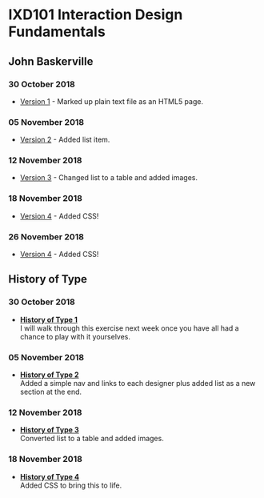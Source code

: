 IXD101 Interaction Design Fundamentals
======================================

John Baskerville
---------------

### 30 October 2018
- [Version 1](https://eleventhirty.github.io/john_baskerville/baskerville1.html) - Marked up plain text file as an HTML5 page.

### 05 November 2018

- [Version 2](https://eleventhirty.github.io/john_baskerville/baskerville2.html) - Added list item.

### 12 November 2018

- [Version 3](https://eleventhirty.github.io/john_baskerville/baskerville3.html) - Changed list to a table and added images.

### 18 November 2018
- [Version 4](https://eleventhirty.github.io/john_baskerville/baskerville4.html) - Added CSS!

### 26 November 2018
- [Version 4](https://eleventhirty.github.io/john_baskerville/baskerville4.html) - Added CSS!

History of Type
---------------

### 30 October 2018
- **[History of Type 1](https://eleventhirty.github.io/john_baskerville/history1.html)**  
  I will walk through this exercise next week once you have all had a chance to play with it yourselves.
  
  
### 05 November 2018
- **[History of Type 2](https://eleventhirty.github.io/john_baskerville/history2.html)**     
Added a simple nav and links to each designer plus added list as a new section at the end.  


### 12 November 2018
- **[History of Type 3](https://eleventhirty.github.io/john_baskerville/history3.html)**      
Converted list to a table and added images. 

### 18 November 2018
- **[History of Type 4](https://eleventhirty.github.io/john_baskerville/history4.html)**      
Added CSS to bring this to life. 